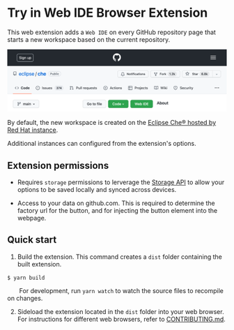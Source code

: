 # Try in Web IDE Browser Extension

This web extension adds a `Web IDE` on every GitHub repository page that starts a new workspace based on the current repository.

![GitHub button example](./images/readme/github-button-example.png)

By default, the new workspace is created on the [Eclipse Che® hosted by Red Hat instance](https://developers.redhat.com/developer-sandbox/ide).

Additional instances can configured from the extension's options.

## Extension permissions

 - Requires `storage` permissions to lerverage the [Storage API](https://developer.chrome.com/docs/extensions/reference/storage/) to allow your options to be saved locally and synced across devices.

 - Access to your data on github.com. This is required to determine the factory url for the button, and for injecting the button element into the webpage.

## Quick start

1. Build the extension. This command creates a `dist` folder containing the built extension.
```
$ yarn build
```
&nbsp;&nbsp;&nbsp;&nbsp;&nbsp;&nbsp;
For development, run `yarn watch` to watch the source files to recompile on changes.

2. Sideload the extension located in the `dist` folder into your web browser.
For instructions for different web browsers, refer to [CONTRIBUTING.md](./CONTRIBUTING.md).

